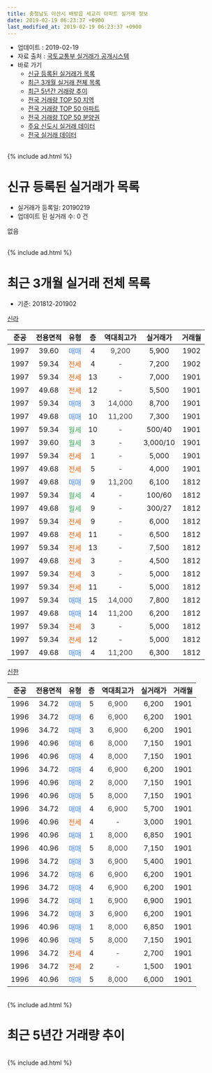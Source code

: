 ```yaml
---
title: 충청남도 아산시 배방읍 세교리 아파트 실거래 정보
date: 2019-02-19 06:23:37 +0900
last_modified_at: 2019-02-19 06:23:37 +0900
---
```


* 업데이트 : 2019-02-19
* 자료 출처 : [국토교통부 실거래가 공개시스템](http://rt.molit.go.kr)
* 바로 가기
    * [신규 등록된 실거래가 목록](#신규-등록된-실거래가-목록)
    * [최근 3개월 실거래 전체 목록](#최근-3개월-실거래-전체-목록)
    * [최근 5년간 거래량 추이](#최근-5년간-거래량-추이)
    * [전국 거래량 TOP 50 지역](https://inasie.github.io/apt-trade-info/최근-3개월-전국에서-가장-거래가-많이-발생한-지역)
    * [전국 거래량 TOP 50 아파트](https://inasie.github.io/apt-trade-info/최근-3개월-전국에서-가장-거래가-많이-발생한-아파트)
    * [전국 거래량 TOP 50 분양권](https://inasie.github.io/apt-trade-info/최근-3개월-전국에서-가장-거래가-많이-발생한-분양권)
    * [주요 신도시 실거래 데이터](https://inasie.github.io/apt-trade-info/주요-신도시)
    * [전국 실거래 데이터](https://inasie.github.io/apt-trade-info/전국)
<br>
{% include ad.html %}
<br>

# 신규 등록된 실거래가 목록
* 실거래가 등록일: 20190219
* 업데이트 된 실거래 수: 0 건

없음

<br>
{% include ad.html %}
<br>

# 최근 3개월 실거래 전체 목록
* 기준: 201812-201902


[신라](https://search.naver.com/search.naver?query=%EC%B6%A9%EC%B2%AD%EB%82%A8%EB%8F%84+%EC%95%84%EC%82%B0%EC%8B%9C+%EB%B0%B0%EB%B0%A9%EC%9D%8D+%EC%84%B8%EA%B5%90%EB%A6%AC+%EC%8B%A0%EB%9D%BC)

|준공|전용면적|유형|층|역대최고가|실거래가|거래월|
|:---:|:---:|:---:|:---:|:---:|:---:|:---:|
|1997|39.60|<span style="color:#4285f3">매매</span>|4|<span style="color:#444444">9,200</span>|5,900|1902|
|1997|59.34|<span style="color:#ff5a00">전세</span>|4|<span style="color:#444444">-</span>|7,200|1902|
|1997|59.34|<span style="color:#ff5a00">전세</span>|13|<span style="color:#444444">-</span>|7,000|1901|
|1997|49.68|<span style="color:#ff5a00">전세</span>|12|<span style="color:#444444">-</span>|5,500|1901|
|1997|59.34|<span style="color:#4285f3">매매</span>|3|<span style="color:#444444">14,000</span>|8,700|1901|
|1997|49.68|<span style="color:#4285f3">매매</span>|10|<span style="color:#444444">11,200</span>|7,300|1901|
|1997|59.34|<span style="color:#34a853">월세</span>|10|<span style="color:#444444">-</span>|500/40|1901|
|1997|39.60|<span style="color:#34a853">월세</span>|3|<span style="color:#444444">-</span>|3,000/10|1901|
|1997|59.34|<span style="color:#ff5a00">전세</span>|1|<span style="color:#444444">-</span>|5,000|1901|
|1997|49.68|<span style="color:#ff5a00">전세</span>|5|<span style="color:#444444">-</span>|4,000|1901|
|1997|49.68|<span style="color:#4285f3">매매</span>|9|<span style="color:#444444">11,200</span>|6,100|1812|
|1997|59.34|<span style="color:#34a853">월세</span>|4|<span style="color:#444444">-</span>|100/60|1812|
|1997|49.68|<span style="color:#34a853">월세</span>|9|<span style="color:#444444">-</span>|300/27|1812|
|1997|59.34|<span style="color:#ff5a00">전세</span>|9|<span style="color:#444444">-</span>|6,000|1812|
|1997|49.68|<span style="color:#ff5a00">전세</span>|11|<span style="color:#444444">-</span>|6,500|1812|
|1997|59.34|<span style="color:#ff5a00">전세</span>|13|<span style="color:#444444">-</span>|7,500|1812|
|1997|49.68|<span style="color:#ff5a00">전세</span>|3|<span style="color:#444444">-</span>|4,500|1812|
|1997|59.34|<span style="color:#ff5a00">전세</span>|3|<span style="color:#444444">-</span>|5,000|1812|
|1997|59.34|<span style="color:#ff5a00">전세</span>|11|<span style="color:#444444">-</span>|5,000|1812|
|1997|59.34|<span style="color:#4285f3">매매</span>|15|<span style="color:#444444">14,000</span>|7,800|1812|
|1997|49.68|<span style="color:#4285f3">매매</span>|14|<span style="color:#444444">11,200</span>|6,200|1812|
|1997|59.34|<span style="color:#ff5a00">전세</span>|3|<span style="color:#444444">-</span>|5,000|1812|
|1997|59.34|<span style="color:#ff5a00">전세</span>|12|<span style="color:#444444">-</span>|5,000|1812|
|1997|49.68|<span style="color:#4285f3">매매</span>|4|<span style="color:#444444">11,200</span>|6,300|1812|

[신한](https://search.naver.com/search.naver?query=%EC%B6%A9%EC%B2%AD%EB%82%A8%EB%8F%84+%EC%95%84%EC%82%B0%EC%8B%9C+%EB%B0%B0%EB%B0%A9%EC%9D%8D+%EC%84%B8%EA%B5%90%EB%A6%AC+%EC%8B%A0%ED%95%9C)

|준공|전용면적|유형|층|역대최고가|실거래가|거래월|
|:---:|:---:|:---:|:---:|:---:|:---:|:---:|
|1996|34.72|<span style="color:#4285f3">매매</span>|5|<span style="color:#444444">6,900</span>|6,200|1901|
|1996|34.72|<span style="color:#4285f3">매매</span>|6|<span style="color:#444444">6,900</span>|6,200|1901|
|1996|34.72|<span style="color:#4285f3">매매</span>|3|<span style="color:#444444">6,900</span>|6,200|1901|
|1996|40.96|<span style="color:#4285f3">매매</span>|6|<span style="color:#444444">8,000</span>|7,150|1901|
|1996|40.96|<span style="color:#4285f3">매매</span>|4|<span style="color:#444444">8,000</span>|7,150|1901|
|1996|34.72|<span style="color:#4285f3">매매</span>|4|<span style="color:#444444">6,900</span>|6,200|1901|
|1996|40.96|<span style="color:#4285f3">매매</span>|2|<span style="color:#444444">8,000</span>|7,150|1901|
|1996|40.96|<span style="color:#4285f3">매매</span>|5|<span style="color:#444444">8,000</span>|7,150|1901|
|1996|34.72|<span style="color:#4285f3">매매</span>|4|<span style="color:#444444">6,900</span>|5,700|1901|
|1996|40.96|<span style="color:#ff5a00">전세</span>|4|<span style="color:#444444">-</span>|3,000|1901|
|1996|40.96|<span style="color:#4285f3">매매</span>|1|<span style="color:#444444">8,000</span>|6,850|1901|
|1996|40.96|<span style="color:#4285f3">매매</span>|5|<span style="color:#444444">8,000</span>|7,150|1901|
|1996|34.72|<span style="color:#4285f3">매매</span>|3|<span style="color:#444444">6,900</span>|5,400|1901|
|1996|34.72|<span style="color:#4285f3">매매</span>|6|<span style="color:#444444">6,900</span>|6,200|1901|
|1996|34.72|<span style="color:#4285f3">매매</span>|4|<span style="color:#444444">6,900</span>|6,200|1901|
|1996|34.72|<span style="color:#4285f3">매매</span>|1|<span style="color:#444444">6,900</span>|6,900|1901|
|1996|34.72|<span style="color:#4285f3">매매</span>|3|<span style="color:#444444">6,900</span>|6,200|1901|
|1996|40.96|<span style="color:#4285f3">매매</span>|1|<span style="color:#444444">8,000</span>|6,850|1901|
|1996|40.96|<span style="color:#4285f3">매매</span>|5|<span style="color:#444444">8,000</span>|7,150|1901|
|1996|34.72|<span style="color:#ff5a00">전세</span>|4|<span style="color:#444444">-</span>|2,700|1901|
|1996|34.72|<span style="color:#ff5a00">전세</span>|2|<span style="color:#444444">-</span>|1,500|1901|
|1996|40.96|<span style="color:#4285f3">매매</span>|5|<span style="color:#444444">8,000</span>|6,000|1901|


<br>
{% include ad.html %}
<br>

# 최근 5년간 거래량 추이


<div style="width:100%;">
    <canvas id="deal_progress" height="200"></canvas>
</div>

<script>
new Chart(document.getElementById("deal_progress"), {
    type: 'line',
    data: {
        labels: ['201402','201403','201404','201405','201406','201407','201408','201409','201410','201411','201412','201501','201502','201503','201504','201505','201506','201507','201508','201509','201510','201511','201512','201601','201602','201603','201604','201605','201606','201607','201608','201609','201610','201611','201612','201701','201702','201703','201704','201705','201706','201707','201708','201709','201710','201711','201712','201801','201802','201803','201804','201805','201806','201807','201808','201809','201810','201811','201812','201901','201902'],
        datasets: [{
            label: '매매',
            pointRadius: 1,
            data: [24, 18, 14, 13, 11, 17, 16, 21, 11, 16, 14, 23, 14, 17, 12, 8, 7, 11, 11, 10, 10, 10, 6, 9, 5, 6, 6, 3, 6, 7, 21, 11, 26, 14, 6, 5, 9, 8, 10, 6, 10, 8, 8, 7, 4, 5, 2, 7, 5, 9, 5, 11, 1, 1, 6, 19, 14, 8, 4, 21, 1],
            borderColor: "rgba(255, 201, 14, 1)",
            backgroundColor: "rgba(255, 201, 14, 0.5)",
            fill: false,
            lineTension: 0
        },{
            label: '전월세',
            pointRadius: 1,
            data: [13, 10, 10, 13, 14, 15, 12, 21, 14, 5, 8, 9, 11, 18, 9, 9, 13, 13, 13, 12, 12, 9, 5, 10, 14, 13, 8, 9, 9, 18, 13, 8, 10, 10, 5, 7, 6, 8, 6, 4, 4, 7, 10, 7, 3, 4, 4, 6, 5, 8, 3, 6, 10, 3, 7, 5, 13, 6, 10, 9, 1],
            borderColor: "rgba(0, 141, 185, 1)",
            backgroundColor: "rgba(0, 141, 185, 0.5)",
            fill: false,
            lineTension: 0
        }
        ]
    },
    options: {
        responsive: true,
        title: {
            display: false
        },
        tooltips: {
            mode: 'index',
            intersect: false
        },
        hover: {
            mode: 'nearest',
            intersect: true
        },
        scales: {
            xAxes: [{
                display: true,
                scaleLabel: {
                    display: true,
                    labelString: '년/월'
                }
            }],
            yAxes: [{
                display: true,
                ticks: {
                    suggestedMin: 0,
                },
                scaleLabel: {
                    display: true,
                    labelString: '실거래 수'
                }
            }]
        }
    }
});

</script>


<br>
{% include ad.html %}
<br>

